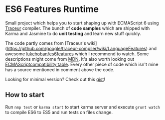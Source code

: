 # ES6 Features Runtime

Small project which helps you to start shaping up with ECMAScript 6 using [Traceur](https://github.com/google/traceur-compiler) compiler. The bunch of **code samples** which are shipped with Karma and Jasmine to do **unit testing** and learn new stuff quickly.

The code partly comes from [Traceur's wiki] (https://github.com/google/traceur-compiler/wiki/LanguageFeatures) and awesome [lukehoban/es6features](https://github.com/lukehoban/es6features) which I recommend to watch. Some descriptions might come from [MDN](https://developer.mozilla.org). It's also worth looking out [ECMAScriptcompatibility table](http://kangax.github.io/compat-table/es6/). Every other piece of code which isn't mine has a source mentioned in comment
above the code.

Looking for minimal version? Check out this [gist](https://gist.github.com/MichalZalecki/e740c05ddf9e626c6394)!

## How to start

Run ``nmp test`` or ``karma start`` to start karma server and execute ``grunt watch`` to compile ES6 to ES5 and run tests on files change.

